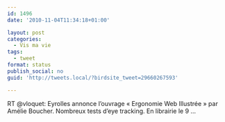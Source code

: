 ```yaml
---
id: 1496
date: '2010-11-04T11:34:18+01:00'

layout: post
categories:
  - Vis ma vie
tags:
  - tweet
format: status
publish_social: no
guid: 'http://tweets.local/?birdsite_tweet=29660267593'

---
```


RT @vloquet: Eyrolles annonce l’ouvrage « Ergonomie Web Illustrée » par Amélie Boucher. Nombreux tests d’eye tracking. En librairie le 9 …